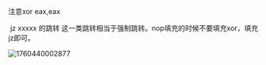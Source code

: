注意xor eax,eax

​		jz xxxxx        的跳转    这一类跳转相当于强制跳转。nop填充的时候不要填充xor，填充jz即可。

![1760440002877](C:\Users\23671\AppData\Roaming\Typora\typora-user-images\1760440002877.png)